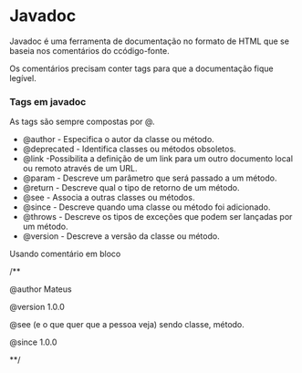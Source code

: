 # Javadoc

Javadoc é uma ferramenta de documentação no formato de HTML que se baseia nos comentários do ccódigo-fonte.

Os comentários precisam conter tags para que a documentação fique legível.

### Tags em javadoc

As tags são sempre compostas por @.

- @author - Especifica o autor da classe ou método.
- @deprecated - Identifica classes ou métodos obsoletos.
- @link -Possibilita a definição de um link para um outro documento local ou remoto através de um URL.
- @param - Descreve um parâmetro que será passado a um método.
- @return - Descreve qual o tipo de retorno de um método.
- @see - Associa a outras classes ou métodos.
- @since - Descreve quando uma classe ou método foi adicionado.
- @throws - Descreve os tipos de exceções que podem ser lançadas por um método.
- @version - Descreve a versão da classe ou método.

Usando comentário em bloco

/**

@author Mateus

@version 1.0.0

@see (e o que quer que a pessoa veja) sendo classe, método.

@since 1.0.0

**/
